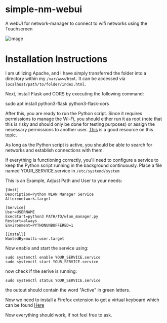 # simple-nm-webui
A webUI for network-manager to connect to wifi networks using the Touchscreen

![image](https://github.com/degnedict/simple-nm-webui/assets/138185406/1755136a-d4ec-43eb-951e-5a7ea46b7326)

# Installation Instructions

I am utilizing Apache, and I have simply transferred the folder into a directory within my `/var/www/html`. It can be accessed via `localhost/path/to/folder/index.html`.

Next, install Flask and CORS by executing the following command:

sudo apt install python3-flask python3-flask-cors

After this, you are ready to run the Python script. Since it requires permissions to manage the Wi-Fi, you should either run it as root (note that this is risky and should only be done for testing purposes) or assign the necessary permissions to another user. [This](https://superuser.com/questions/1148322/how-to-allow-non-su-user-to-configure-network) is a good resource on this topic.

As long as the Python script is active, you should be able to search for networks and establish connections with them.

If everything is functioning correctly, you'll need to configure a service to keep the Python script running in the background continuously.
Place a file named YOUR_SERVICE.service in `/etc/systemd/system`

This is an Example, Adjust Path and User to your needs:
```
[Unit]
Description=Python WLAN Manager Service
After=network.target

[Service]
User=USERNAME
ExecStart=python3 PATH/TO/wlan_manager.py
Restart=always
Environment=PYTHONUNBUFFERED=1

[Install]
WantedBy=multi-user.target
```
Now enable and start the service using:
```
sudo systemctl enable YOUR_SERVICE.service
sudo systemctl start YOUR_SERVICE.service
```
now check if the serive is running:
```
sudo systemctl status YOUR_SERVICE.service
```
the outout should contain the word "Active" in green letters.

Now we need to install a Firefox extension to get a virtual keyboard which can be found [Here](https://addons.mozilla.org/en-US/firefox/addon/fx-osk/)

Now everything should work, if not feel free to ask.
